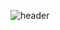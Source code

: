 ![header](https://capsulerender.vercel.app/apitype=waving&color=timeGradient&height=300&section=header&text=yakcom&fontSize=90&fontAlignY=40&textBg=true)
